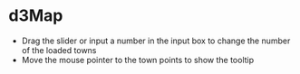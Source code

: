 # d3Map
* Drag the slider or input a number in the input box to change the number of the loaded towns
* Move the mouse pointer to the town points to show the tooltip
